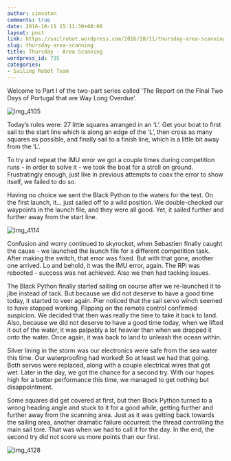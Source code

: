```yaml
---
author: simsoton
comments: true
date: 2016-10-11 15:11:30+00:00
layout: post
link: https://sailrobot.wordpress.com/2016/10/11/thursday-area-scanning/
slug: thursday-area-scanning
title: Thursday - Area Scanning
wordpress_id: 735
categories:
- Sailing Robot Team
---
```


Welcome to Part I of the two-part series called 'The Report on the Final Two Days of Portugal that are Way Long Overdue'.

![img_4105](https://sailrobot.files.wordpress.com/2016/09/img_4105.jpg)

Today’s rules were: 27 little squares arranged in an ‘L’. Get your boat to first sail to the start line which is along an edge of the ‘L’, then cross as many squares as possible, and finally sail to a finish line, which is a little bit away from the ‘L’.

To try and repeat the IMU error we got a couple times during competition runs - in order to solve it - we took the boat for a stroll on ground. Frustratingly enough, just like in previous attempts to coax the error to show itself, we failed to do so.

Having no choice we sent the Black Python to the waters for the test. On the first launch, it… just sailed off to a wild position. We double-checked our waypoints in the launch file, and they were all good. Yet, it sailed further and further away from the start line.

![img_4114](https://sailrobot.files.wordpress.com/2016/09/img_4114.jpg)

Confusion and worry continued to skyrocket, when Sebastien finally caught the cause - we launched the launch file for a different competition task. After making the switch, that error was fixed. But with that gone, another one arrived. Lo and behold, it was the IMU error, again. The RPi was rebooted - success was not achieved. Also we then had tacking issues.

The Black Python finally started sailing on course after we re-launched it to jibe instead of tack. But because we did not deserve to have a good time today, it started to veer again. Pier noticed that the sail servo winch seemed to have stopped working. Flipping on the remote control confirmed suspicion. We decided that then was really the time to take it back to land. Also, because we did not deserve to have a good time today, when we lifted it out of the water, it was palpably a lot heavier than when we dropped it onto the water. Once again, it was back to land to unleash the ocean within.

Silver lining in the storm was our electronics were safe from the sea water this time. Our waterproofing had worked! So at least we had that going. Both servos were replaced, along with a couple electrical wires that got wet. Later in the day, we got the chance for a second try. With our hopes high for a better performance this time, we managed to get nothing but disappointment.

Some squares did get covered at first, but then Black Python turned to a wrong heading angle and stuck to it for a good while, getting further and further away from the scanning area. Just as it was getting back towards the sailing area, another dramatic failure occurred: the thread controlling the main sail tore. That was when we had to call it for the day. In the end, the second try did not score us more points than our first.

![img_4128](https://sailrobot.files.wordpress.com/2016/09/img_4128.jpg)
